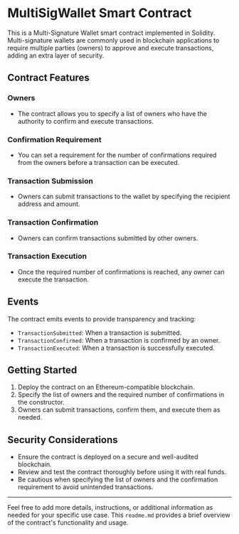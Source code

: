 # MultiSigWallet Smart Contract

This is a Multi-Signature Wallet smart contract implemented in Solidity. Multi-signature wallets are commonly used in blockchain applications to require multiple parties (owners) to approve and execute transactions, adding an extra layer of security.

## Contract Features

### Owners

- The contract allows you to specify a list of owners who have the authority to confirm and execute transactions.

### Confirmation Requirement

- You can set a requirement for the number of confirmations required from the owners before a transaction can be executed.

### Transaction Submission

- Owners can submit transactions to the wallet by specifying the recipient address and amount.

### Transaction Confirmation

- Owners can confirm transactions submitted by other owners.

### Transaction Execution

- Once the required number of confirmations is reached, any owner can execute the transaction.

## Events

The contract emits events to provide transparency and tracking:

- `TransactionSubmitted`: When a transaction is submitted.
- `TransactionConfirmed`: When a transaction is confirmed by an owner.
- `TransactionExecuted`: When a transaction is successfully executed.

## Getting Started

1. Deploy the contract on an Ethereum-compatible blockchain.
2. Specify the list of owners and the required number of confirmations in the constructor.
3. Owners can submit transactions, confirm them, and execute them as needed.

## Security Considerations

- Ensure the contract is deployed on a secure and well-audited blockchain.
- Review and test the contract thoroughly before using it with real funds.
- Be cautious when specifying the list of owners and the confirmation requirement to avoid unintended transactions.

---

Feel free to add more details, instructions, or additional information as needed for your specific use case. This `readme.md` provides a brief overview of the contract's functionality and usage.
